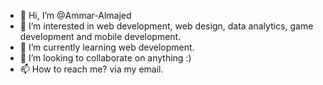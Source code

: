 - 👋 Hi, I’m @Ammar-Almajed
- 👀 I’m interested in web development, web design, data analytics, game development and mobile development.
- 🌱 I’m currently learning web development.
- 💞️ I’m looking to collaborate on anything :)
- 📫 How to reach me? via my email.

<!---
Ammar-Almajed/Ammar-Almajed is a ✨ special ✨ repository because its `README.md` (this file) appears on your GitHub profile.
You can click the Preview link to take a look at your changes.
--->
